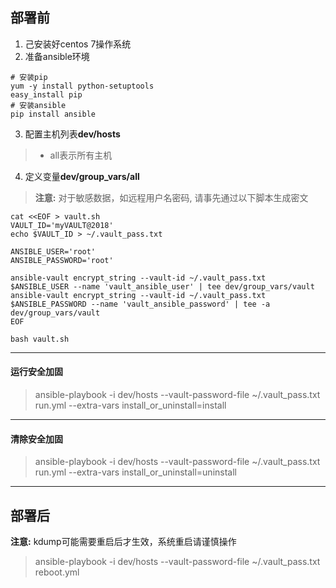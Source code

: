 ## 部署前 ##
1. 己安装好centos 7操作系统
2. 准备ansible环境

``` shell
# 安装pip
yum -y install python-setuptools
easy_install pip
# 安装ansible
pip install ansible
```

3. 配置主机列表**dev/hosts**
> - all表示所有主机
4. 定义变量**dev/group_vars/all**
> **注意:** 对于敏感数据，如远程用户名密码, 请事先通过以下脚本生成密文
``` shell
cat <<EOF > vault.sh
VAULT_ID='myVAULT@2018'
echo $VAULT_ID > ~/.vault_pass.txt

ANSIBLE_USER='root'
ANSIBLE_PASSWORD='root'

ansible-vault encrypt_string --vault-id ~/.vault_pass.txt $ANSIBLE_USER --name 'vault_ansible_user' | tee dev/group_vars/vault
ansible-vault encrypt_string --vault-id ~/.vault_pass.txt $ANSIBLE_PASSWORD --name 'vault_ansible_password' | tee -a dev/group_vars/vault
EOF

bash vault.sh
```





-------------------------------------------------------------------------------
#### 运行安全加固 ####
> ansible-playbook -i dev/hosts --vault-password-file ~/.vault_pass.txt run.yml --extra-vars install_or_uninstall=install





-------------------------------------------------------------------------------
#### 清除安全加固 ####
> ansible-playbook -i dev/hosts --vault-password-file ~/.vault_pass.txt run.yml --extra-vars install_or_uninstall=uninstall
  





-------------------------------------------------------------------------------
## 部署后 ##
**注意:** kdump可能需要重启后才生效，系统重启请谨慎操作
> ansible-playbook -i dev/hosts --vault-password-file ~/.vault_pass.txt reboot.yml
